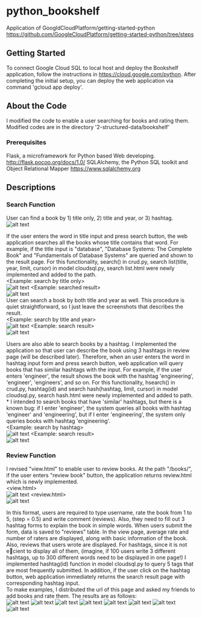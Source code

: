 # python_bookshelf
Application of GoogldCloudPlatform/getting-started-python
https://github.com/GoogleCloudPlatform/getting-started-python/tree/steps

## Getting Started
To connect Google Cloud SQL to local host and deploy the Bookshelf application, follow the instructions in https://cloud.google.com/python. 
After completing the initial setup, you can deploy the web application via command 'gcloud app deploy'.

## About the Code
I modified the code to enable a user searching for books and rating them. 
Modified codes are in the directory '2-structured-data/bookshelf'

### Prerequisites
Flask, a microframework for Python based Web developing. http://flask.pocoo.org/docs/1.0/
SQLAlchemy, the Python SQL toolkit and Object Relational Mapper https://www.sqlalchemy.org

## Descriptions

### Search Function
User can find a book by 1) title only, 2) title and year, or 3) hashtag. 
![alt text](https://github.com/elianakim/python_bookshelf/blob/master/images/1_searchform.PNG)

If the user enters the word in title input and press search button, the web application searches all the books whose title contains that word. For example, if the title input is "database", "Database Systems: The Complete Book" and "Fundamentals of Database Systems" are queried and shown to the result page. For this functionality, search() in crud.py, search list(title, year, limit, cursor) in model cloudsql.py, search list.html were newly implemented and added to the path. \
<Example: search by title only>\
![alt text](https://github.com/elianakim/python_bookshelf/blob/master/images/2_bytitle.PNG)
<Example: searched result>\
![alt text](https://github.com/elianakim/python_bookshelf/blob/master/images/3_bytitle_result.PNG)
\
User can search a book by both title and year as well. This procedure is quiet straightforward, so I just leave the screenshots that describes the result.\
<Example: search by title and year>\
![alt text](https://github.com/elianakim/python_bookshelf/blob/master/images/4_bytitleandyear.PNG)
<Example: search result>\
![alt text](https://github.com/elianakim/python_bookshelf/blob/master/images/5_bytitleandyearresult.PNG)

Users are also able to search books by a hashtag. I implemented the application so that user can describe the book using 3 hashtags in review page (will be described later). Therefore, when an user enters the word in hashtag input form and press search button, web application will query books that has similar hashtags with the input. For example, if the user enters 'engineer', the result shows the book with the hashtag 'engineering', 'engineer', 'engineers', and so on. For this functionality, hsearch() in crud.py, hashtag(id) and search hash(hashtag, limit, cursor) in model cloudsql.py, search hash.html were newly implemented and added to path. * I intended to search books that have 'similar' hashtags, but there is a known bug: if I enter 'engineer', the system queries all books with hashtag 'engineer' and 'engineering', but if I enter 'engineering', the system only queries books with hashtag 'engineering'.\
<Example: search by hashtag>\
![alt text](https://github.com/elianakim/python_bookshelf/blob/master/images/6_byhashtag.PNG)
<Example: search result>\
![alt text](https://github.com/elianakim/python_bookshelf/blob/master/images/7_hashtag_result.PNG)

### Review Function
I revised "view.html" to enable user to review books. At the path "/books/<id>", if the user enters "review book" button, the application returns review.html which is newly implemented.\
<view.html>\
![alt text](https://github.com/elianakim/python_bookshelf/blob/master/images/8_reviews.PNG)
<review.html>\
![alt text](https://github.com/elianakim/python_bookshelf/blob/master/images/9_reviewform.PNG)
  
In this format, users are required to type username, rate the book from 1 to 5, (step = 0.5) and write comment (reviews). Also, they need to fill out 3 hashtag forms to explain the book in simple words. When users submit the form, data is saved to "reviews" table. In the view page, average rate and number of raters are displayed, along with basic information of the book. Also, reviews that users wrote are displayed. For hashtags, since it is not ecient to display all of them, (imagine, if 100 users write 3 different hashtags, up to 300 different words need to be displayed in one page!) I implemented hashtag(id) function in model cloudsql.py to query 5 tags that are most frequently submitted. In addition, if the user click on the hashtag button, web application immediately returns the search result page with corresponding hashtag input.\
To make examples, I distributed the url of this page and asked my friends to add books and rate them. The results are as follows:\
![alt text]()
![alt text]()
![alt text]()
![alt text]()
![alt text]()
![alt text]()
![alt text]()
![alt text]()
